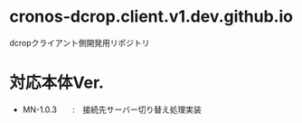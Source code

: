 # cronos-dcrop.client.v1.dev.github.io
dcropクライアント側開発用リポジトリ

# 対応本体Ver.
- MN-1.0.3　　:　接続先サーバー切り替え処理実装
